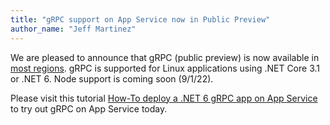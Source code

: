 ```yaml
---
title: "gRPC support on App Service now in Public Preview"
author_name: "Jeff Martinez"
---
```


We are pleased to announce that gRPC (public preview) is now available in [most regions](https://github.com/Azure/app-service-linux-docs/tree/master/HowTo/gRPC#grpc-on-app-service).  gRPC is supported for Linux applications using .NET Core 3.1 or .NET 6.  Node support is coming soon (9/1/22).    


Please visit this tutorial [How-To deploy a .NET 6 gRPC app on App Service](https://github.com/Azure/app-service-linux-docs/blob/master/HowTo/gRPC/use_gRPC_with_dotnet.md#how-to-deploy-a-net-6-grpc-app-on-app-service) to try out gRPC on App Service today.
